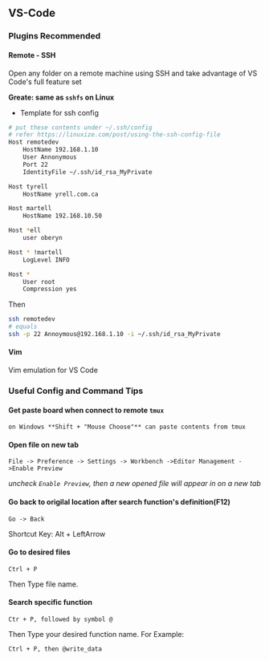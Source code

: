 ## VS-Code

### Plugins Recommended
#### Remote - SSH

Open any folder on a remote machine using SSH and take advantage of VS Code's full feature set

**Greate: same as `sshfs` on Linux**

- Template for ssh config

```bash
# put these contents under ~/.ssh/config
# refer https://linuxize.com/post/using-the-ssh-config-file
Host remotedev
    HostName 192.168.1.10
    User Annonymous
    Port 22
    IdentityFile ~/.ssh/id_rsa_MyPrivate

Host tyrell
    HostName yrell.com.ca

Host martell
    HostName 192.168.10.50

Host *ell
    user oberyn

Host * !martell
    LogLevel INFO

Host *
    User root
    Compression yes

```

Then

```bash
ssh remotedev
# equals
ssh -p 22 Annoymous@192.168.1.10 -i ~/.ssh/id_rsa_MyPrivate
```

#### Vim

Vim emulation for VS Code

### Useful Config and Command Tips

#### Get paste board when connect to remote `tmux`

    on Windows **Shift + "Mouse Choose"** can paste contents from tmux

#### Open file on new tab

    File -> Preference -> Settings -> Workbench ->Editor Management ->Enable Preview

*uncheck `Enable Preview`, then a new opened file will appear in on a new tab*

#### Go back to origilal location after search function's definition(F12)
    Go -> Back
Shortcut Key: Alt + LeftArrow

#### Go to desired files
    Ctrl + P
Then Type file name.

#### Search specific function
    Ctr + P, followed by symbol @

Then Type your desired function name. For Example:

    Ctrl + P, then @write_data
